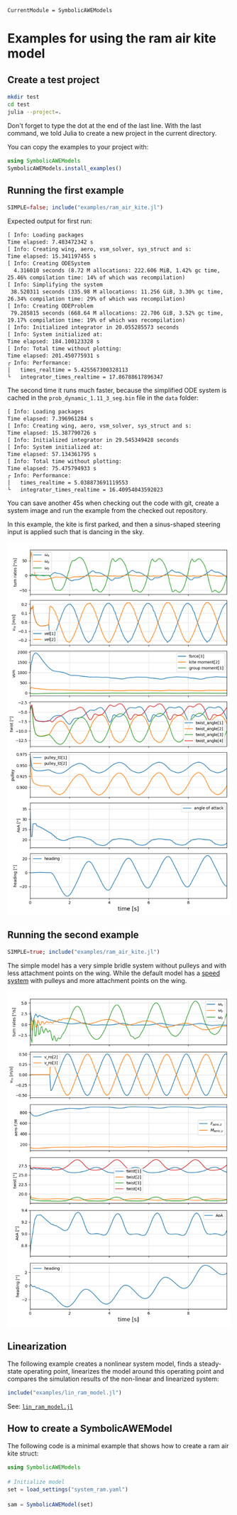 ```@meta
CurrentModule = SymbolicAWEModels
```
# Examples for using the ram air kite model

## Create a test project
```bash
mkdir test
cd test
julia --project=.
```
Don't forget to type the dot at the end of the last line.
With the last command, we told Julia to create a new project in the current directory.

You can copy the examples to your project with:
```julia
using SymbolicAWEModels
SymbolicAWEModels.install_examples()
```

## Running the first example
```julia
SIMPLE=false; include("examples/ram_air_kite.jl")
```
Expected output for first run:
```
[ Info: Loading packages 
Time elapsed: 7.483472342 s
[ Info: Creating wing, aero, vsm_solver, sys_struct and s:
Time elapsed: 15.341197455 s
[ Info: Creating ODESystem
  4.316010 seconds (8.72 M allocations: 222.606 MiB, 1.42% gc time, 25.46% compilation time: 14% of which was recompilation)
[ Info: Simplifying the system
 38.520311 seconds (335.98 M allocations: 11.256 GiB, 3.30% gc time, 26.34% compilation time: 29% of which was recompilation)
[ Info: Creating ODEProblem
 79.285815 seconds (668.64 M allocations: 22.706 GiB, 3.52% gc time, 19.17% compilation time: 19% of which was recompilation)
[ Info: Initialized integrator in 20.055285573 seconds
[ Info: System initialized at:
Time elapsed: 184.100123328 s
[ Info: Total time without plotting:
Time elapsed: 201.450775931 s
┌ Info: Performance:
│   times_realtime = 5.425567300328113
└   integrator_times_realtime = 17.86788617896347
```
The second time it runs much faster, because the simplified ODE system is cached in the `prob_dynamic_1.11_3_seg.bin`
file in the `data` folder:
```
[ Info: Loading packages 
Time elapsed: 7.396961284 s
[ Info: Creating wing, aero, vsm_solver, sys_struct and s:
Time elapsed: 15.387790726 s
[ Info: Initialized integrator in 29.545349428 seconds
[ Info: System initialized at:
Time elapsed: 57.134361795 s
[ Info: Total time without plotting:
Time elapsed: 75.475794933 s
┌ Info: Performance:
│   times_realtime = 5.038873691119553
└   integrator_times_realtime = 16.40954043592023
```
You can save another 45s when checking out the code with git, create a system image and run the example from the checked out repository.

In this example, the kite is first parked, and then a sinus-shaped steering input is applied such that is dancing
in the sky.

![Oscillating steering input response](oscillating_steering.png)

## Running the second example
```julia
SIMPLE=true; include("examples/ram_air_kite.jl")
```
The simple model has a very simple bridle system without pulleys and with less attachment points on the wing. 
While the default model has a [speed system](https://kiteboarding.com/proddetail.asp?prod=ozone-r1v4-pro-tune-speedsystem-complete) with pulleys and more attachment points on the wing.

![Oscillating steering input response, simple system](oscillating_steering_simple.png)

## Linearization
The following example creates a nonlinear system model, finds a steady-state operating point, linearizes the model 
around this operating point and compares the simulation results of the non-linear and linearized system:
```julia
include("examples/lin_ram_model.jl")
```
See: [`lin_ram_model.jl`](https://github.com/OpenSourceAWE/SymbolicAWEModels.jl/blob/main/examples/lin_ram_model.jl)

## How to create a SymbolicAWEModel
The following code is a minimal example that shows how to create a ram air kite struct:
```julia
using SymbolicAWEModels

# Initialize model
set = load_settings("system_ram.yaml")

sam = SymbolicAWEModel(set)
```
